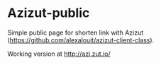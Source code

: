 Azizut-public
======

Simple public page for shorten link with Azizut (https://github.com/alexalouit/azizut-client-class).



Working version at http://azi.zut.io/
